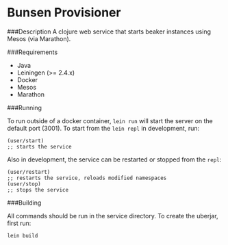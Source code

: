 Bunsen Provisioner
===========================
###Description
A clojure web service that starts beaker instances using Mesos (via Marathon).


###Requirements

- Java
- Leiningen (>= 2.4.x)
- Docker
- Mesos
- Marathon

###Running

To run outside of a docker container, `lein run` will start the server on the default port (3001). To start from the `lein repl` in development, run:

	(user/start)
	;; starts the service

Also in development, the service can be restarted or stopped from the `repl`:

	(user/restart)
	;; restarts the service, reloads modified namespaces
	(user/stop)
	;; stops the service

###Building

All commands should be run in the service directory. To create the uberjar, first run:

	lein build

